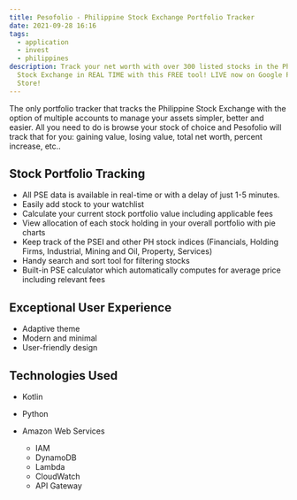 ```yaml
---
title: Pesofolio - Philippine Stock Exchange Portfolio Tracker
date: 2021-09-28 16:16
tags:
  - application
  - invest
  - philippines
description: Track your net worth with over 300 listed stocks in the Philippine
  Stock Exchange in REAL TIME with this FREE tool! LIVE now on Google Play
  Store!
---
```



The only portfolio tracker that tracks the Philippine Stock Exchange with the option of multiple accounts to manage your assets simpler, better and easier. All you need to do is browse your stock of choice and Pesofolio will track that for you: gaining value, losing value, total net worth, percent increase, etc..

## Stock Portfolio Tracking

* All PSE data is available in real-time or with a delay of just 1-5 minutes.
* Easily add stock to your watchlist
* Calculate your current stock portfolio value including applicable fees
* View allocation of each stock holding in your overall portfolio with pie charts
* Keep track of the PSEI and other PH stock indices (Financials, Holding Firms, Industrial, Mining and Oil, Property, Services)
* Handy search and sort tool for filtering stocks
* Built-in PSE calculator which automatically computes for average price including relevant fees

## Exceptional User Experience

* Adaptive theme
* Modern and minimal
* User-friendly design

## Technologies Used

* Kotlin
* Python
* Amazon Web Services 

  * IAM
  * DynamoDB
  * Lambda
  * CloudWatch
  * API Gateway